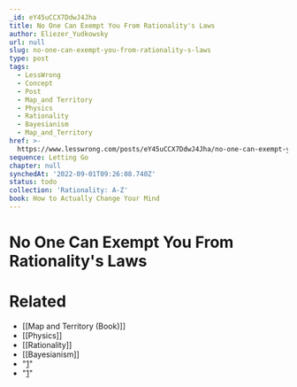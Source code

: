 ```yaml
---
_id: eY45uCCX7DdwJ4Jha
title: No One Can Exempt You From Rationality's Laws
author: Eliezer_Yudkowsky
url: null
slug: no-one-can-exempt-you-from-rationality-s-laws
type: post
tags:
  - LessWrong
  - Concept
  - Post
  - Map_and Territory
  - Physics
  - Rationality
  - Bayesianism
  - Map_and_Territory
href: >-
  https://www.lesswrong.com/posts/eY45uCCX7DdwJ4Jha/no-one-can-exempt-you-from-rationality-s-laws
sequence: Letting Go
chapter: null
synchedAt: '2022-09-01T09:26:08.740Z'
status: todo
collection: 'Rationality: A-Z'
book: How to Actually Change Your Mind
---
```


# No One Can Exempt You From Rationality's Laws


# Related

- [[Map and Territory (Book)]]
- [[Physics]]
- [[Rationality]]
- [[Bayesianism]]
- "[1](#fn1x72)"
- "[1](#fn1x72-bk)"